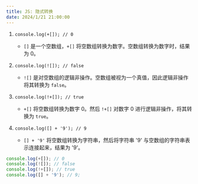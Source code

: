 ```yaml
---
title: JS: 隐式转换
date: 2024/1/21 21:00:00
---
```


1. `console.log(+[]); // 0`
   - `[]` 是一个空数组，`+[]` 将空数组转换为数字。空数组转换为数字时，结果为 0。

2. `console.log(![]); // false`
   - `![]` 是对空数组的逻辑非操作。空数组被视为一个真值，因此逻辑非操作将其转换为 `false`。

3. `console.log(!+[]); // true`
   - `+[]` 将空数组转换为数字 0。然后 `!+[]` 对数字 0 进行逻辑非操作，将其转换为 `true`。

4. `console.log([] + '9'); // 9`
   - `[] + '9'` 将空数组转换为字符串，然后将字符串 '9' 与空数组的字符串表示连接起来，结果为 '9'。


```js
console.log(+[]); // 0
console.log(![]); // false
console.log(!+[]); // true
console.log([] + '9'); // 9;
```